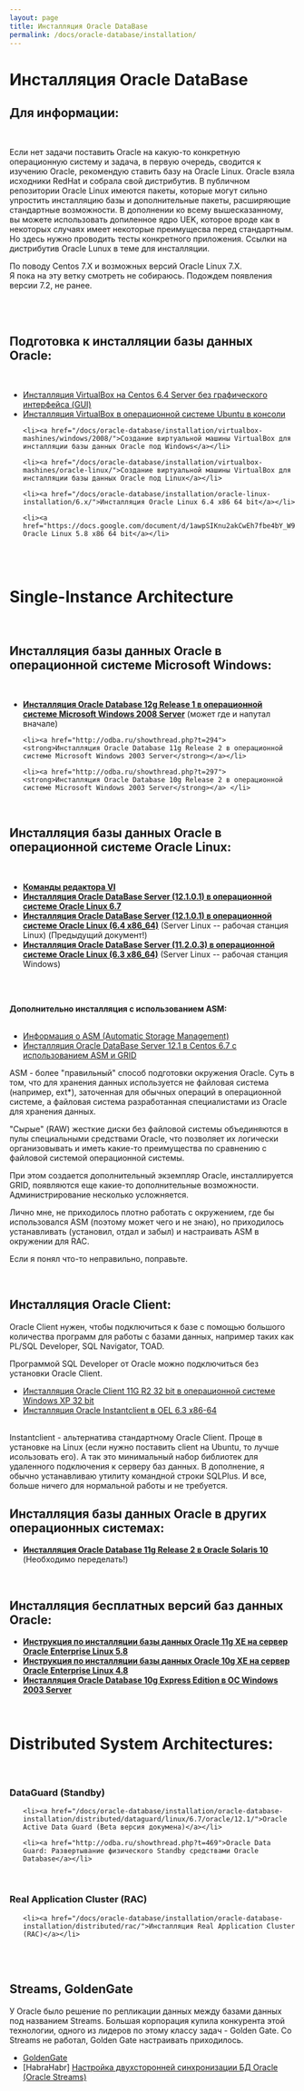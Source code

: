 ```yaml
---
layout: page
title: Инсталляция Oracle DataBase
permalink: /docs/oracle-database/installation/
---
```


# Инсталляция Oracle DataBase


## Для информации:


<br/>

Если нет задачи поставить Oracle на какую-то конкретную операционную систему и задача, в первую очередь, сводится к изучению Oracle,  рекомендую ставить базу на Oracle Linux. Oracle взяла исходники RedHat и собрала свой дистрибутив. В публичном репозитории Oracle Linux имеются пакеты, которые могут сильно упростить инсталляцию базы и дополнительные пакеты, расширяющие стандартные возможности. В дополнении ко всему вышесказанному, вы можете использовать допиленное ядро UEK, которое вроде как в некоторых случаях имеет некоторые преимущесва перед стандартным. Но здесь нужно проводить тесты конкретного приложения. Ссылки на дистрибутив Oracle Lunux в теме для инсталляции.


По поводу Centos 7.X и возможных версий Oracle Linux 7.X. <br/>
Я пока на эту ветку смотреть не собираюсь. Подождем появления версии 7.2, не ранее.

<br/><br/>
<h2>Подготовка к инсталляции базы данных Oracle:</h2><br/>

<ul>
	<li><a href="http://sysadm.ru/linux/virtual/virtualbox/installation/centos/6/">Инсталляция VirtualBox на Centos 6.4 Server без графического интерфейса (GUI)</a></li>
	<li><a href="http://sysadm.ru/linux/virtual/virtualbox/installation/ubuntu/14.04/">Инсталляция VirtualBox в операционной системе Ubuntu в консоли</a></li>

	<li><a href="/docs/oracle-database/installation/virtualbox-mashines/windows/2008/">Создание виртуальной машины VirtualBox для инсталляции базы данных Oracle под Windows</a></li>

	<li><a href="/docs/oracle-database/installation/virtualbox-mashines/oracle-linux/">Создание виртуальной машины VirtualBox для инсталляции базы данных Oracle под Linux</a></li>

	<li><a href="/docs/oracle-database/installation/oracle-linux-installation/6.x/">Инсталляция Oracle Linux 6.4 x86 64 bit</a></li>

	<li><a href="https://docs.google.com/document/d/1awpSIKnu2akCwEh7fbe4bY_W9G3VIr1t5Ps4hg2q2gs/edit">Инсталляция Oracle Linux 5.8 x86 64 bit</a></li>
</ul>


<br/><br/>

# Single-Instance Architecture


<br/>

## Инсталляция базы данных Oracle в операционной системе Microsoft Windows:


<br/>

<ul>
	<li><a href="/docs/oracle-database/installation/oracle-database-installation/single-instance/simple/windows/2008/oracle/12.1/"><strong>Инсталляция Oracle Database 12g Release 1 в операционной системе Microsoft Windows 2008 Server</strong></a> (может где и напутал вначале)</li>

	<li><a href="http://odba.ru/showthread.php?t=294"><strong>Инсталляция Oracle Database 11g Release 2 в операционной системе Microsoft Windows 2003 Server</strong></a></li>

	<li><a href="http://odba.ru/showthread.php?t=297"><strong>Инсталляция Oracle Database 10g Release 2 в операционной системе Microsoft Windows 2003 Server</strong></a> </li>
</ul>


<br/>

## Инсталляция базы данных Oracle в операционной системе Oracle Linux:

<br/>

<ul>
	<li><a href="http://odba.ru/showthread.php?t=331"><strong>Команды редактора VI</strong></a></li>
	<li><a href="/docs/oracle-database/installation/oracle-database-installation/single-instance/simple/linux/6.7/oracle/12.1/"><strong>Инсталляция Oracle DataBase Server (12.1.0.1) в операционной системе Oracle Linux 6.7</strong></a></li>
	<li><a href="/docs/oracle-database/installation/oracle-database-installation/single-instance/simple/linux/6.4/oracle/12.1/"><strong>Инсталляция Oracle DataBase Server (12.1.0.1) в операционной системе Oracle Linux (6.4 x86_64)</strong></a> (Server Linux -- рабочая станция Linux) (Предыдущий документ!)</li>
	<li><a href="/docs/oracle-database/installation/oracle-database-installation/single-instance/simple/linux/6.3/oracle/11.2/"><strong>Инсталляция Oracle DataBase Server (11.2.0.3) в операционной системе Oracle Linux (6.3 x86_64)</strong></a> (Server Linux -- рабочая станция Windows)</li>
</li>
</ul>



<br/>
<br/>

<strong>Дополнительно инсталляция с использованием ASM:</strong>
<br/><br/>

<ul>

<li><a href="http://odba.ru/showthread.php?t=60">Информация о ASM (Automatic Storage Management) </a></li>

<li><a href="/docs/oracle-database/installation/oracle-database-installation/single/asm/linux/6.7/oracle/12.1/">Инсталляция Oracle DataBase Server 12.1 в Centos 6.7 с использованием ASM и GRID</a></li>

</ul>


ASM - более "правильный" способ подготовки окружения Oracle.
Суть в том, что для хранения данных используется не файловая система (например, ext*), заточенная
для обычных операций в операционной системе, а файловая система разработанная специалистами из Oracle для хранения данных.


"Сырые" (RAW) жесткие диски без файловой системы объединяются в пулы специальными средствами Oracle, что позволяет их логически организовывать и иметь какие-то преимущества по сравнению с файловой системой операционной системы.


При этом создается дополнительный экземпляр Oracle, инсталлируется GRID,
появляются еще какие-то дополнительные возможности. Администрирование несколько усложняется.


Лично мне, не приходилось плотно работать с окружением, где бы использовался ASM
(поэтому может чего и не знаю), но приходилось устанавливать  (установил, отдал и забыл)
и настраивать ASM в окружении для RAC.


Если я понял что-то неправильно, поправьте.

<br/>

## Инсталляция Oracle Client:


Oracle Client нужен, чтобы подключиться к базе с помощью большого количества программ для работы с базами данных, например таких как PL/SQL Developer, SQL Navigator, TOAD.

Программой SQL Developer от Oracle можно подключиться без установки Oracle Client.

<ul>
	<li><a href="https://docs.google.com/document/d/1VTV0bBZff-lyXmRTXE67tuZjXcHAlWTrq4g_c2mfoJI/edit">Инсталляция Oracle Client 11G R2 32 bit в операционной системе Windows XP 32 bit</a></li>
	<li><a href="/docs/oracle-database/installation/oracle-client-installation/linux/6.3/oracle/11.2/">Инсталляция Oracle Instantclient в OEL 6.3 x86-64</a></li>
</ul>


<br/>
Instantclient - альтернатива стандартному Oracle Client. Проще в установке на Linux (если нужно поставить client на Ubuntu, то лучше исользовать его). А так это минимальный набор библиотек для удаленного подключения к серверу баз данных. В дополнение, я обычно устанавливаю утилиту командной строки SQLPlus. И все, больше ничего для нормальной работы и не требуется.


<br/>

## Инсталляция базы данных Oracle в других операционных системах:


<ul>
	<li><a href="http://odba.ru/showthread.php?t=303"><strong>Инсталляция Oracle Database 11g Release 2 в Oracle Solaris 10</strong></a> (Необходимо переделать!)</li>
</ul>



<br/>

## Инсталляция бесплатных версий баз данных Oracle:

<ul>
	<li><a href="http://odba.ru/showthread.php?t=742"><strong>Инструкция по инсталляции базы данных Oracle 11g XE на сервер Oracle Enterprise Linux 5.8</strong></a></li>
	<li><a href="http://odba.ru/showthread.php?t=400"><strong>Инструкция по инсталляции базы данных Oracle 10g XE на сервер Oracle Enterprise Linux 4.8</strong></a></li>
	<li><a href="http://odba.ru/showthread.php?t=296"><strong>Инсталляция Oracle Database 10g Express Edition в ОС Windows 2003 Server </strong></a></li>


</ul>


<br/>

# Distributed System Architectures:

<br/>

### DataGuard (Standby)


<ul>

	<li><a href="/docs/oracle-database/installation/oracle-database-installation/distributed/dataguard/linux/6.7/oracle/12.1/">Oracle Active Data Guard (Beta версия докумена)</a></li>

	<li><a href="http://odba.ru/showthread.php?t=469">Oracle Data Guard: Развертывание физического Standby средствами Oracle Database</a></li>

</ul>


<br/>

### Real Application Cluster (RAC)

<ul>

	<li><a href="/docs/oracle-database/installation/oracle-database-installation/distributed/rac/">Инсталляция Real Application Cluster (RAC)</a></li>

</ul>

<br/>
<br/>

## Streams, GoldenGate


У Oracle было решение по репликации данных между базами данных под названием Streams. Большая корпорация купила конкурента этой технологии, одного из лидеров по этому классу задач - Golden Gate. Со Streams не работал, Golden Gate настраивать приходилось.


<ul>
<li><a href="http://odba.ru/forumdisplay.php?f=116">GoldenGate</a></li>
<li>[HabraHabr] <a href="http://habrahabr.ru/post/238521/">Настройка двухсторонней синхронизации БД Oracle (Oracle Streams)</a></li>
</ul>

